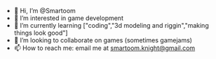 - 👋 Hi, I’m @Smartoom
- 👀 I’m interested in game development
- 🌱 I’m currently learning ["coding","3d modeling and riggin","making things look good"]
- 💞️ I’m looking to collaborate on games (sometimes gamejams)
- 📫 How to reach me: email me at smartoom.knight@gmail.com

<!---
Smartoom/Smartoom is a ✨ special ✨ repository because its `README.md` (this file) appears on your GitHub profile.
You can click the Preview link to take a look at your changes.
--->
